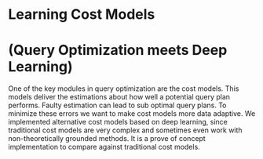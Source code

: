 # Learning Cost Models 
# (Query Optimization meets Deep Learning)

One of the key modules in query optimization are the cost models. This models deliver the estimations about how well a potential query plan performs. Faulty estimation can lead to sub optimal query plans. To minimize these errors we want to make cost models more data adaptive. We implemented alternative cost models based on deep learning, since traditional cost models are very complex and sometimes even work with non-theoretically grounded methods. It is a prove of concept implementation to compare against traditional cost models.
